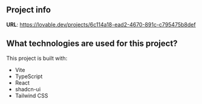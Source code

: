 ## Project info

**URL**: https://lovable.dev/projects/6c114a18-ead2-4670-891c-c795475b8def

## What technologies are used for this project?

This project is built with:

- Vite
- TypeScript
- React
- shadcn-ui
- Tailwind CSS

